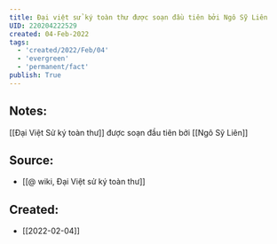 ```yaml
---
title: Đại việt sử ký toàn thư được soạn đầu tiên bởi Ngô Sỹ Liên
UID: 220204222529
created: 04-Feb-2022
tags:
  - 'created/2022/Feb/04'
  - 'evergreen'
  - 'permanent/fact'
publish: True
---
```

## Notes:
[[Đại Việt Sử ký toàn thư]] được soạn đầu tiên bởi [[Ngô Sỹ Liên]]

## Source:
- [[@ wiki, Đại Việt sử ký toàn thư]]


## Created:
- [[2022-02-04]]
